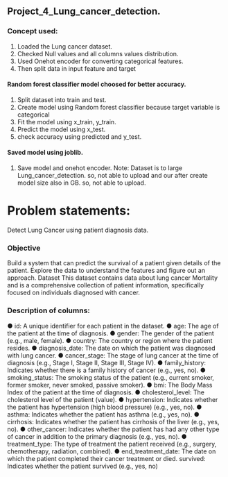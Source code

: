## Project_4_Lung_cancer_detection.

### Concept used:
  1. Loaded the Lung cancer dataset.
  2. Checked Null values and all columns values distribution.
  3. Used Onehot encoder for converting categorical features.
  4. Then split data in input feature and target
#### Random forest classifier model choosed for better accuracy.
  1. Split dataset into train and test.
  2. Create model using Random forest classifier because target variable is categorical
  3. Fit the model using x_train, y_train.
  4. Predict the model using x_test.
  5. check accuracy using predicted and y_test.

#### Saved model using joblib.
  1. Save model and onehot encoder.
  Note: Dataset is to large Lung_cancer_detection. so, not able to upload and our after create model
        size also in GB. so, not able to upload.


# Problem statements:
Detect Lung Cancer using patient diagnosis data.
### Objective
Build a system that can predict the survival of a patient given details of the patient. Explore the
data to understand the features and figure out an approach.
Dataset
This dataset contains data about lung cancer Mortality and is a comprehensive collection of patient
information, specifically focused on individuals diagnosed with cancer.
### Description of columns:
● id: A unique identifier for each patient in the dataset.
● age: The age of the patient at the time of diagnosis.
● gender: The gender of the patient (e.g., male, female).
● country: The country or region where the patient resides.
● diagnosis_date: The date on which the patient was diagnosed with lung cancer.
● cancer_stage: The stage of lung cancer at the time of diagnosis (e.g., Stage I, Stage II, Stage III, Stage IV).
● family_history: Indicates whether there is a family history of cancer (e.g., yes, no).
● smoking_status: The smoking status of the patient (e.g., current smoker, former smoker,
never smoked, passive smoker).
● bmi: The Body Mass Index of the patient at the time of diagnosis.
● cholesterol_level: The cholesterol level of the patient (value).
● hypertension: Indicates whether the patient has hypertension (high blood pressure) (e.g.,
yes, no).
● asthma: Indicates whether the patient has asthma (e.g., yes, no).
● cirrhosis: Indicates whether the patient has cirrhosis of the liver (e.g., yes, no).
● other_cancer: Indicates whether the patient has had any other type of cancer in addition to
the primary diagnosis (e.g., yes, no).
● treatment_type: The type of treatment the patient received (e.g., surgery, chemotherapy,
radiation, combined).
● end_treatment_date: The date on which the patient completed their cancer treatment or died.
survived: Indicates whether the patient survived (e.g., yes, no)

